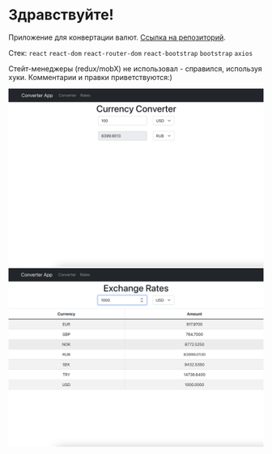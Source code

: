 # Здравствуйте!

Приложение для конвертации валют.
[Ссылка на репозиторий](https://github.com/petrishevalexander/currency-converter).

Стек:
`react`
`react-dom`
`react-router-dom`
`react-bootstrap`
`bootstrap`
`axios`

Стейт-менеджеры (redux/mobX) не использовал - справился, используя хуки.
Комментарии и правки приветствуются:)

![](https://github.com/petrishevalexander/currency-converter/blob/master/screenshots/01.png)
![](https://github.com/petrishevalexander/currency-converter/blob/master/screenshots/02.png)
